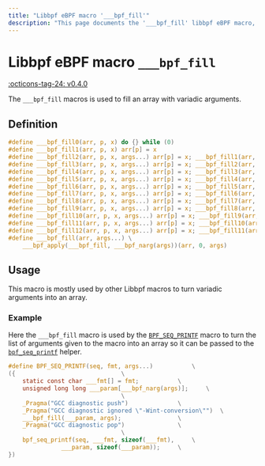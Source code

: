 ```yaml
---
title: "Libbpf eBPF macro '___bpf_fill'"
description: "This page documents the '___bpf_fill' libbpf eBPF macro, including its definition, usage, and examples."
---
```

# Libbpf eBPF macro `___bpf_fill`

[:octicons-tag-24: v0.4.0](https://github.com/libbpf/libbpf/releases/tag/v0.4.0)

The `___bpf_fill` macros is used to fill an array with variadic arguments.

## Definition

```c
#define ___bpf_fill0(arr, p, x) do {} while (0)
#define ___bpf_fill1(arr, p, x) arr[p] = x
#define ___bpf_fill2(arr, p, x, args...) arr[p] = x; ___bpf_fill1(arr, p + 1, args)
#define ___bpf_fill3(arr, p, x, args...) arr[p] = x; ___bpf_fill2(arr, p + 1, args)
#define ___bpf_fill4(arr, p, x, args...) arr[p] = x; ___bpf_fill3(arr, p + 1, args)
#define ___bpf_fill5(arr, p, x, args...) arr[p] = x; ___bpf_fill4(arr, p + 1, args)
#define ___bpf_fill6(arr, p, x, args...) arr[p] = x; ___bpf_fill5(arr, p + 1, args)
#define ___bpf_fill7(arr, p, x, args...) arr[p] = x; ___bpf_fill6(arr, p + 1, args)
#define ___bpf_fill8(arr, p, x, args...) arr[p] = x; ___bpf_fill7(arr, p + 1, args)
#define ___bpf_fill9(arr, p, x, args...) arr[p] = x; ___bpf_fill8(arr, p + 1, args)
#define ___bpf_fill10(arr, p, x, args...) arr[p] = x; ___bpf_fill9(arr, p + 1, args)
#define ___bpf_fill11(arr, p, x, args...) arr[p] = x; ___bpf_fill10(arr, p + 1, args)
#define ___bpf_fill12(arr, p, x, args...) arr[p] = x; ___bpf_fill11(arr, p + 1, args)
#define ___bpf_fill(arr, args...) \
	___bpf_apply(___bpf_fill, ___bpf_narg(args))(arr, 0, args)
```

## Usage

This macro is mostly used by other Libbpf macros to turn variadic arguments into an array.

### Example

Here the `___bpf_fill` macro is used by the [`BPF_SEQ_PRINTF`](bpf_seq_printf.md) macro to turn the list of arguments given to the macro into an array so it can be passed to the [`bpf_seq_printf`](../../../linux/helper-function/bpf_seq_printf.md) helper.

```c hl_lines="1"
#define BPF_SEQ_PRINTF(seq, fmt, args...)			\
({								\
	static const char ___fmt[] = fmt;			\
	unsigned long long ___param[___bpf_narg(args)];		\
								\
	_Pragma("GCC diagnostic push")				\
	_Pragma("GCC diagnostic ignored \"-Wint-conversion\"")	\
	___bpf_fill(___param, args);				\
	_Pragma("GCC diagnostic pop")				\
								\
	bpf_seq_printf(seq, ___fmt, sizeof(___fmt),		\
		       ___param, sizeof(___param));		\
})
```
